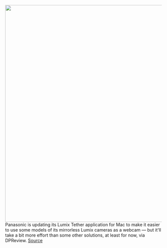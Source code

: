 <img src='https://cdn.vox-cdn.com/thumbor/xgWrusqce9QWXBeRoW-sDOrKIz0=/0x0:2120x1302/1200x800/filters:focal(891x482:1229x820)/cdn.vox-cdn.com/uploads/chorus_image/image/67054677/Screen_Shot_2020_07_14_at_8.55.21_AM.0.png' width='700px' /><br/>
Panasonic is updating its Lumix Tether application for Mac to make it easier to use some models of its mirrorless Lumix cameras as a webcam — but it'll take a bit more effort than some other solutions, at least for now, via DPReview.
<a href='https://www.theverge.com/2020/7/14/21323917/panasonic-lumix-mirrorless-camera-webcam-streaming-mac-software'> Source <a/>